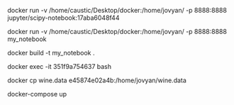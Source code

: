 docker run -v /home/caustic/Desktop/docker:/home/jovyan/ -p 8888:8888 jupyter/scipy-notebook:17aba6048f44

docker run -v /home/caustic/Desktop/docker:/home/jovyan/ -p 8888:8888 my_notebook

docker build -t my_notebook .

docker exec -it 351f9a754637 bash

docker cp wine.data e45874e02a4b:/home/jovyan/wine.data

docker-compose up
